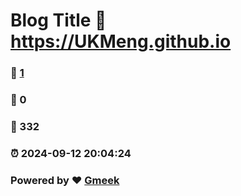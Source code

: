 # Blog Title :link: https://UKMeng.github.io 
### :page_facing_up: [1](https://UKMeng.github.io/tag.html) 
### :speech_balloon: 0 
### :hibiscus: 332 
### :alarm_clock: 2024-09-12 20:04:24 
### Powered by :heart: [Gmeek](https://github.com/Meekdai/Gmeek)
